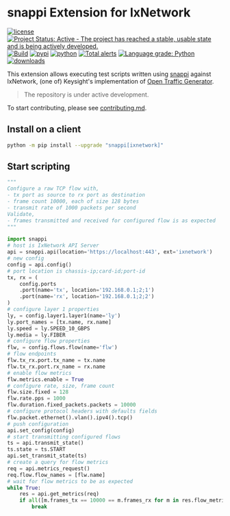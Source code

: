# snappi Extension for IxNetwork

[![license](https://img.shields.io/badge/license-MIT-green.svg)](https://en.wikipedia.org/wiki/MIT_License)
[![Project Status: Active - The project has reached a stable, usable state and is being actively developed.](https://www.repostatus.org/badges/latest/active.svg)](https://www.repostatus.org/#active)
[![Build](https://github.com/open-traffic-generator/snappi-ixnetwork/workflows/Build/badge.svg)](https://github.com/open-traffic-generator/snappi-ixnetwork/actions)
[![pypi](https://img.shields.io/pypi/v/snappi_ixnetwork.svg)](https://pypi.org/project/snappi_ixnetwork)
[![python](https://img.shields.io/pypi/pyversions/snappi_ixnetwork.svg)](https://pypi.python.org/pypi/snappi_ixnetwork)
[![Total alerts](https://img.shields.io/lgtm/alerts/g/open-traffic-generator/snappi-ixnetwork.svg?logo=lgtm&logoWidth=18)](https://lgtm.com/projects/g/open-traffic-generator/snappi-ixnetwork/alerts/)
[![Language grade: Python](https://img.shields.io/lgtm/grade/python/g/open-traffic-generator/snappi-ixnetwork.svg?logo=lgtm&logoWidth=18)](https://lgtm.com/projects/g/open-traffic-generator/snappi-ixnetwork/context:python)
[![downloads](https://pepy.tech/badge/snappi-ixnetwork)](https://pepy.tech/project/snappi-ixnetwork)

This extension allows executing test scripts written using [snappi](https://github.com/open-traffic-generator/snappi) against  
IxNetwork, (one of) Keysight's implementation of [Open Traffic Generator](https://github.com/open-traffic-generator/models/releases).

> The repository is under active development.

To start contributing, please see [contributing.md](contributing.md).

## Install on a client

```sh
python -m pip install --upgrade "snappi[ixnetwork]"
```

## Start scripting

```python
"""
Configure a raw TCP flow with,
- tx port as source to rx port as destination
- frame count 10000, each of size 128 bytes
- transmit rate of 1000 packets per second
Validate,
- frames transmitted and received for configured flow is as expected
"""

import snappi
# host is IxNetwork API Server
api = snappi.api(location='https://localhost:443', ext='ixnetwork')
# new config
config = api.config()
# port location is chassis-ip;card-id;port-id
tx, rx = (
    config.ports
    .port(name='tx', location='192.168.0.1;2;1')
    .port(name='rx', location='192.168.0.1;2;2')
)
# configure layer 1 properties
ly, = config.layer1.layer1(name='ly')
ly.port_names = [tx.name, rx.name]
ly.speed = ly.SPEED_10_GBPS
ly.media = ly.FIBER
# configure flow properties
flw, = config.flows.flow(name='flw')
# flow endpoints
flw.tx_rx.port.tx_name = tx.name
flw.tx_rx.port.rx_name = rx.name
# enable flow metrics
flw.metrics.enable = True
# configure rate, size, frame count
flw.size.fixed = 128
flw.rate.pps = 1000
flw.duration.fixed_packets.packets = 10000
# configure protocol headers with defaults fields
flw.packet.ethernet().vlan().ipv4().tcp()
# push configuration
api.set_config(config)
# start transmitting configured flows
ts = api.transmit_state()
ts.state = ts.START
api.set_transmit_state(ts)
# create a query for flow metrics
req = api.metrics_request()
req.flow.flow_names = [flw.name]
# wait for flow metrics to be as expected
while True:
    res = api.get_metrics(req)
    if all([m.frames_tx == 10000 == m.frames_rx for m in res.flow_metrics]):
        break
```
